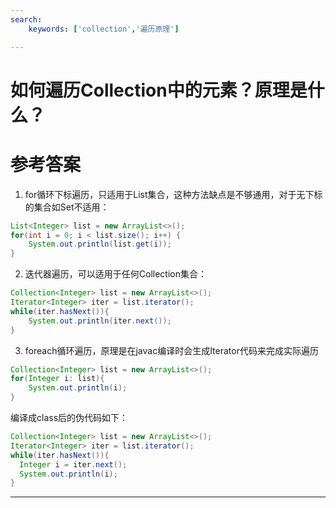 ```yaml
---
search:
    keywords: ['collection','遍历原理']

---
```



# 如何遍历Collection中的元素？原理是什么？

# 参考答案

1. for循环下标遍历，只适用于List集合，这种方法缺点是不够通用，对于无下标的集合如Set不适用：
```java
List<Integer> list = new ArrayList<>();
for(int i = 0; i < list.size(); i++) {
    System.out.println(list.get(i));
}
```

2. 迭代器遍历，可以适用于任何Collection集合：
```java
Collection<Integer> list = new ArrayList<>();
Iterator<Integer> iter = list.iterator();
while(iter.hasNext()){
    System.out.println(iter.next());
}
```

3. foreach循环遍历，原理是在javac编译时会生成Iterator代码来完成实际遍历
```java
Collection<Integer> list = new ArrayList<>();
for(Integer i: list){
    System.out.println(i);
}
```
编译成class后的伪代码如下：
```java
Collection<Integer> list = new ArrayList<>();
Iterator<Integer> iter = list.iterator();
while(iter.hasNext()){
  Integer i = iter.next();
  System.out.println(i);
}
```


---